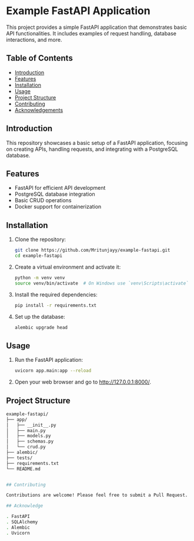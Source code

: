 # Example FastAPI Application

This project provides a simple FastAPI application that demonstrates basic API functionalities. It includes examples of request handling, database interactions, and more.

## Table of Contents
- [Introduction](#introduction)
- [Features](#features)
- [Installation](#installation)
- [Usage](#usage)
- [Project Structure](#project-structure)
- [Contributing](#contributing)
- [Acknowledgements](#acknowledgements)

## Introduction

This repository showcases a basic setup of a FastAPI application, focusing on creating APIs, handling requests, and integrating with a PostgreSQL database.

## Features

- FastAPI for efficient API development
- PostgreSQL database integration
- Basic CRUD operations
- Docker support for containerization

## Installation

1. Clone the repository:
   ```bash
   git clone https://github.com/Mritunjayy/example-fastapi.git
   cd example-fastapi
   
2. Create a virtual environment and activate it:
   ```bash
   python -m venv venv
   source venv/bin/activate  # On Windows use `venv\Scripts\activate`

3. Install the required dependencies:
   ```bash
   pip install -r requirements.txt

4. Set up the database:
   ```bash
   alembic upgrade head

## Usage

1. Run the FastAPI application:
   ```bash
   uvicorn app.main:app --reload

2. Open your web browser and go to http://127.0.0.1:8000/.

## Project Structure

```bash
example-fastapi/
├── app/
│   ├── __init__.py
│   ├── main.py
│   ├── models.py
│   ├── schemas.py
│   └── crud.py
├── alembic/
├── tests/
├── requirements.txt
└── README.md


## Contributing

Contributions are welcome! Please feel free to submit a Pull Request.

## Acknowledge

. FastAPI
. SQLAlchemy 
. Alembic
. Uvicorn
